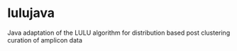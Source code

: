 # lulujava
Java adaptation of the LULU algorithm for distribution based post clustering curation of amplicon data
